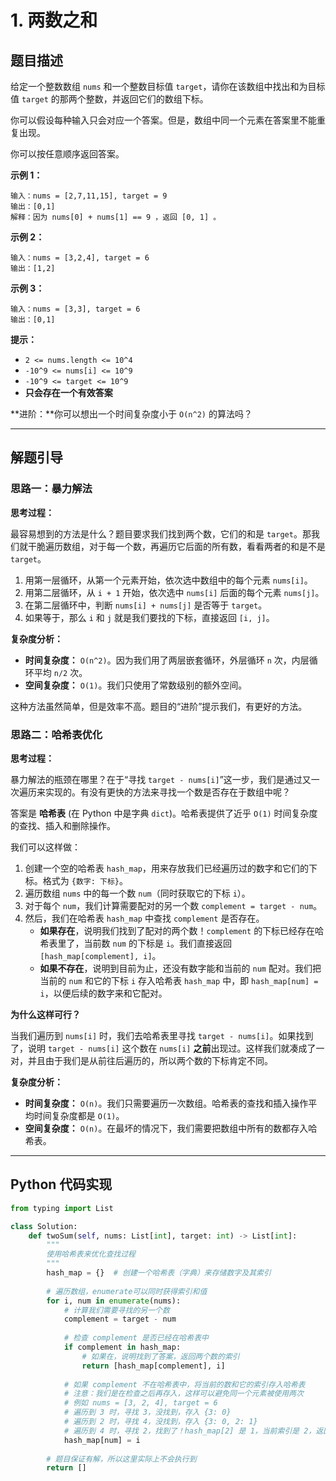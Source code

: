# 1. 两数之和

## 题目描述

给定一个整数数组 `nums` 和一个整数目标值 `target`，请你在该数组中找出和为目标值 `target` 的那两个整数，并返回它们的数组下标。

你可以假设每种输入只会对应一个答案。但是，数组中同一个元素在答案里不能重复出现。

你可以按任意顺序返回答案。

**示例 1：**

```
输入：nums = [2,7,11,15], target = 9
输出：[0,1]
解释：因为 nums[0] + nums[1] == 9 ，返回 [0, 1] 。
```

**示例 2：**

```
输入：nums = [3,2,4], target = 6
输出：[1,2]
```

**示例 3：**

```
输入：nums = [3,3], target = 6
输出：[0,1]
```

**提示：**

*   `2 <= nums.length <= 10^4`
*   `-10^9 <= nums[i] <= 10^9`
*   `-10^9 <= target <= 10^9`
*   **只会存在一个有效答案**

**进阶：**你可以想出一个时间复杂度小于 `O(n^2)` 的算法吗？

---

## 解题引导

### 思路一：暴力解法

**思考过程：**

最容易想到的方法是什么？题目要求我们找到两个数，它们的和是 `target`。那我们就干脆遍历数组，对于每一个数，再遍历它后面的所有数，看看两者的和是不是 `target`。

1.  用第一层循环，从第一个元素开始，依次选中数组中的每个元素 `nums[i]`。
2.  用第二层循环，从 `i + 1` 开始，依次选中 `nums[i]` 后面的每个元素 `nums[j]`。
3.  在第二层循环中，判断 `nums[i] + nums[j]` 是否等于 `target`。
4.  如果等于，那么 `i` 和 `j` 就是我们要找的下标，直接返回 `[i, j]`。

**复杂度分析：**

*   **时间复杂度：** `O(n^2)`。因为我们用了两层嵌套循环，外层循环 `n` 次，内层循环平均 `n/2` 次。
*   **空间复杂度：** `O(1)`。我们只使用了常数级别的额外空间。

这种方法虽然简单，但是效率不高。题目的“进阶”提示我们，有更好的方法。

### 思路二：哈希表优化

**思考过程：**

暴力解法的瓶颈在哪里？在于“寻找 `target - nums[i]`”这一步，我们是通过又一次遍历来实现的。有没有更快的方法来寻找一个数是否存在于数组中呢？

答案是 **哈希表** (在 Python 中是字典 `dict`)。哈希表提供了近乎 `O(1)` 时间复杂度的查找、插入和删除操作。

我们可以这样做：

1.  创建一个空的哈希表 `hash_map`，用来存放我们已经遍历过的数字和它们的下标。格式为 `{数字: 下标}`。
2.  遍历数组 `nums` 中的每一个数 `num`（同时获取它的下标 `i`）。
3.  对于每个 `num`，我们计算需要配对的另一个数 `complement = target - num`。
4.  然后，我们在哈希表 `hash_map` 中查找 `complement` 是否存在。
    *   **如果存在**，说明我们找到了配对的两个数！`complement` 的下标已经存在哈希表里了，当前数 `num` 的下标是 `i`。我们直接返回 `[hash_map[complement], i]`。
    *   **如果不存在**，说明到目前为止，还没有数字能和当前的 `num` 配对。我们把当前的 `num` 和它的下标 `i` 存入哈希表 `hash_map` 中，即 `hash_map[num] = i`，以便后续的数字来和它配对。

**为什么这样可行？**

当我们遍历到 `nums[i]` 时，我们去哈希表里寻找 `target - nums[i]`。如果找到了，说明 `target - nums[i]` 这个数在 `nums[i]` **之前**出现过。这样我们就凑成了一对，并且由于我们是从前往后遍历的，所以两个数的下标肯定不同。

**复杂度分析：**

*   **时间复杂度：** `O(n)`。我们只需要遍历一次数组。哈希表的查找和插入操作平均时间复杂度都是 `O(1)`。
*   **空间复杂度：** `O(n)`。在最坏的情况下，我们需要把数组中所有的数都存入哈希表。

---

## Python 代码实现

```python
from typing import List

class Solution:
    def twoSum(self, nums: List[int], target: int) -> List[int]:
        """
        使用哈希表来优化查找过程
        """
        hash_map = {}  # 创建一个哈希表（字典）来存储数字及其索引
        
        # 遍历数组，enumerate可以同时获得索引和值
        for i, num in enumerate(nums):
            # 计算我们需要寻找的另一个数
            complement = target - num
            
            # 检查 complement 是否已经在哈希表中
            if complement in hash_map:
                # 如果在，说明找到了答案，返回两个数的索引
                return [hash_map[complement], i]
            
            # 如果 complement 不在哈希表中，将当前的数和它的索引存入哈希表
            # 注意：我们是在检查之后再存入，这样可以避免同一个元素被使用两次
            # 例如 nums = [3, 2, 4], target = 6
            # 遍历到 3 时，寻找 3，没找到，存入 {3: 0}
            # 遍历到 2 时，寻找 4，没找到，存入 {3: 0, 2: 1}
            # 遍历到 4 时，寻找 2，找到了！hash_map[2] 是 1，当前索引是 2，返回 [1, 2]
            hash_map[num] = i
            
        # 题目保证有解，所以这里实际上不会执行到
        return []

```
